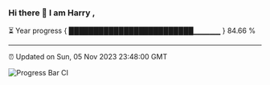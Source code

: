 ### Hi there 👋 I am Harry , 

⏳ Year progress { █████████████████████████▁▁▁▁▁ } 84.66 %

---

⏰ Updated on Sun, 05 Nov 2023 23:48:00 GMT

![Progress Bar CI](https://github.com/duykhang68/duykhang68/workflows/Progress%20Bar%20CI/badge.svg)
